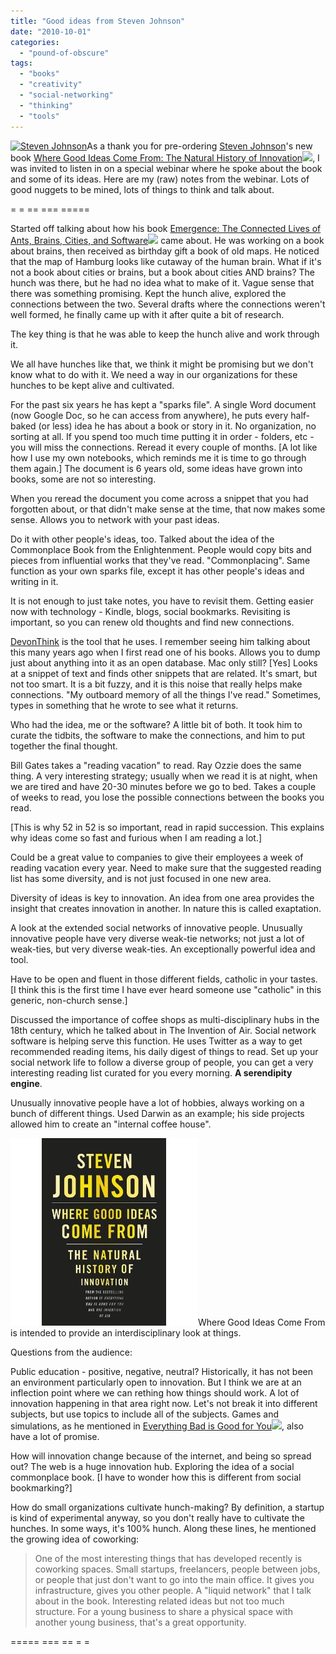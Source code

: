 ```yaml
---
title: "Good ideas from Steven Johnson"
date: "2010-10-01"
categories: 
  - "pound-of-obscure"
tags: 
  - "books"
  - "creativity"
  - "social-networking"
  - "thinking"
  - "tools"
---
```


[![](http://stevenberlinjohnson.typepad.com/.a/6a00d8345166f269e200e54fff28b28833-150wi "Steven Johnson")](http://stevenberlinjohnson.typepad.com)As a thank you for pre-ordering [Steven Johnson](http://www.stevenberlinjohnson.com)'s new book [Where Good Ideas Come From: The Natural History of Innovation](http://www.amazon.com/gp/product/1594487715?ie=UTF8&tag=gbrettmiller-20&linkCode=as2&camp=1789&creative=9325&creativeASIN=1594487715)![](http://www.assoc-amazon.com/e/ir?t=gbrettmiller-20&l=as2&o=1&a=1594487715), I was invited to listen in on a special webinar where he spoke about the book and some of its ideas. Here are my (raw) notes from the webinar. Lots of good nuggets to be mined, lots of things to think and talk about.

\= = == === =====

Started off talking about how his book [Emergence: The Connected Lives of Ants, Brains, Cities, and Software](http://www.amazon.com/gp/product/0684868768?ie=UTF8&tag=gbrettmiller-20&linkCode=as2&camp=1789&creative=9325&creativeASIN=0684868768)![](http://www.assoc-amazon.com/e/ir?t=gbrettmiller-20&l=as2&o=1&a=0684868768) came about. He was working on a book about brains, then received as birthday gift a book of old maps. He noticed that the map of Hamburg looks like cutaway of the human brain. What if it's not a book about cities or brains, but a book about cities AND brains? The hunch was there, but he had no idea what to make of it. Vague sense that there was something promising. Kept the hunch alive, explored the connections between the two. Several drafts where the connections weren't well formed, he finally came up with it after quite a bit of research.

The key thing is that he was able to keep the hunch alive and work through it.

We all have hunches like that, we think it might be promising but we don't know what to do with it. We need a way in our organizations for these hunches to be kept alive and cultivated.

For the past six years he has kept a "sparks file". A single Word document (now Google Doc, so he can access from anywhere), he puts every half-baked (or less) idea he has about a book or story in it. No organization, no sorting at all. If you spend too much time putting it in order - folders, etc - you will miss the connections. Reread it every couple of months. \[A lot like how I use my own notebooks, which reminds me it is time to go through them again.\] The document is 6 years old, some ideas have grown into books, some are not so interesting.

When you reread the document you come across a snippet that you had forgotten about, or that didn't make sense at the time, that now makes some sense. Allows you to network with your past ideas.

Do it with other people's ideas, too. Talked about the idea of the Commonplace Book from the Enlightenment. People would copy bits and pieces from influential works that they've read. "Commonplacing". Same function as your own sparks file, except it has other people's ideas and writing in it.

It is not enough to just take notes, you have to revisit them. Getting easier now with technology - Kindle, blogs, social bookmarks. Revisiting is important, so you can renew old thoughts and find new connections.

[DevonThink](http://www.devon-technologies.com/products/devonthink/) is the tool that he uses. I remember seeing him talking about this many years ago when I first read one of his books. Allows you to dump just about anything into it as an open database. Mac only still? \[Yes\] Looks at a snippet of text and finds other snippets that are related. It's smart, but not too smart. It is a bit fuzzy, and it is this noise that really helps make connections. "My outboard memory of all the things I've read." Sometimes, types in something that he wrote to see what it returns.

Who had the idea, me or the software? A little bit of both. It took him to curate the tidbits, the software to make the connections, and him to put together the final thought.

Bill Gates takes a "reading vacation" to read. Ray Ozzie does the same thing. A very interesting strategy; usually when we read it is at night, when we are tired and have 20-30 minutes before we go to bed. Takes a couple of weeks to read, you lose the possible connections between the books you read.

\[This is why 52 in 52 is so important, read in rapid succession. This explains why ideas come so fast and furious when I am reading a lot.\]

Could be a great value to companies to give their employees a week of reading vacation every year. Need to make sure that the suggested reading list has some diversity, and is not just focused in one new area.

Diversity of ideas is key to innovation. An idea from one area provides the insight that creates innovation in another. In nature this is called exaptation.

A look at the extended social networks of innovative people. Unusually innovative people have very diverse weak-tie networks; not just a lot of weak-ties, but very diverse weak-ties. An exceptionally powerful idea and tool.

Have to be open and fluent in those different fields, catholic in your tastes. \[I think this is the first time I have ever heard someone use "catholic" in this generic, non-church sense.\]

Discussed the importance of coffee shops as multi-disciplinary hubs in the 18th century, which he talked about in The Invention of Air. Social network software is helping serve this function. He uses Twitter as a way to get recommended reading items, his daily digest of things to read. Set up your social network life to follow a diverse group of people, you can get a very interesting reading list curated for you every morning. **A serendipity engine**.

Unusually innovative people have a lot of hobbies, always working on a bunch of different things. Used Darwin as an example; his side projects allowed him to create an "internal coffee house".

[![](images/38b93-6a00d8345166f269e201348368f849970c-320pi.jpg "Where Good Ideas Come From")](http://www.amazon.com/gp/product/1594487715?ie=UTF8&tag=gbrettmiller-20&linkCode=as2&camp=1789&creative=9325&creativeASIN=1594487715)Where Good Ideas Come From is intended to provide an interdisciplinary look at things.

Questions from the audience:

Public education - positive, negative, neutral? Historically, it has not been an environment particularly open to innovation. But I think we are at an inflection point where we can rething how things should work. A lot of innovation happening in that area right now. Let's not break it into different subjects, but use topics to include all of the subjects. Games and simulations, as he mentioned in [Everything Bad is Good for You](http://www.amazon.com/gp/product/1594481946?ie=UTF8&tag=gbrettmiller-20&linkCode=as2&camp=1789&creative=9325&creativeASIN=1594481946)![](http://www.assoc-amazon.com/e/ir?t=gbrettmiller-20&l=as2&o=1&a=1594481946), also have a lot of promise.

How will innovation change because of the internet, and being so spread out? The web is a huge innovation hub. Exploring the idea of a social commonplace book. \[I have to wonder how this is different from social bookmarking?\]

How do small organizations cultivate hunch-making? By definition, a startup is kind of experimental anyway, so you don't really have to cultivate the hunches. In some ways, it's 100% hunch. Along these lines, he mentioned the growing idea of coworking:

> One of the most interesting things that has developed recently is coworking spaces. Small startups, freelancers, people between jobs, or people that just don't want to go into the main office. It gives you infrastructure, gives you other people. A "liquid network" that I talk about in the book. Interesting related ideas but not too much structure. For a young business to share a physical space with another young business, that's a great opportunity.

\===== === == = =

